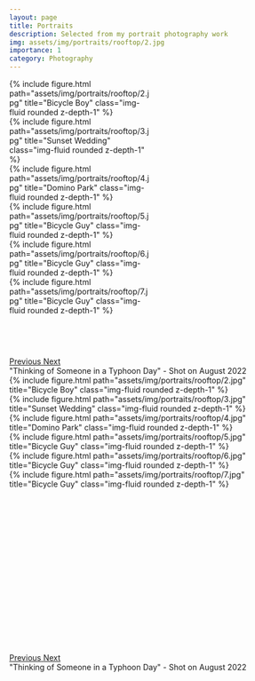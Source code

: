 ```yaml
---
layout: page
title: Portraits
description: Selected from my portrait photography work
img: assets/img/portraits/rooftop/2.jpg
importance: 1
category: Photography
---
```


<div id="carouselExampleControls" class="carousel slide" data-ride="carousel">
  <div class="carousel-inner" role="listbox" style=" width: 50%; height: 500px !important;">
    <div class="carousel-item active">
      {% include figure.html path="assets/img/portraits/rooftop/2.jpg" title="Bicycle Boy" class="img-fluid rounded z-depth-1" %}
    </div>
    <div class="carousel-item vertical-image">
      {% include figure.html path="assets/img/portraits/rooftop/3.jpg" title="Sunset Wedding" class="img-fluid rounded z-depth-1" %}
    </div>
    <div class="carousel-item">
      {% include figure.html path="assets/img/portraits/rooftop/4.jpg" title="Domino Park" class="img-fluid rounded z-depth-1" %}
    </div>
    <div class="carousel-item">
      {% include figure.html path="assets/img/portraits/rooftop/5.jpg" title="Bicycle Guy" class="img-fluid rounded z-depth-1" %}
    </div>
     <div class="carousel-item">
      {% include figure.html path="assets/img/portraits/rooftop/6.jpg" title="Bicycle Guy" class="img-fluid rounded z-depth-1" %}
    </div>
     <div class="carousel-item">
      {% include figure.html path="assets/img/portraits/rooftop/7.jpg" title="Bicycle Guy" class="img-fluid rounded z-depth-1" %}
    </div>
  </div>
  <a class="carousel-control-prev" href="#carouselExampleControls" role="button" data-slide="prev">
    <span class="carousel-control-prev-icon" aria-hidden="true"></span>
    <span class="sr-only">Previous</span>
  </a>
  <a class="carousel-control-next" href="#carouselExampleControls" role="button" data-slide="next">
    <span class="carousel-control-next-icon" aria-hidden="true"></span>
    <span class="sr-only">Next</span>
  </a>
</div>
<div class="caption">
    "Thinking of Someone in a Typhoon Day" - Shot on August 2022
</div>

<!-- 港风写真 -->
<div id="carousel2" class="carousel slide" data-ride="carousel">
  <div class="carousel-inner" role="listbox" style=" width: 100%; height: 500px !important;">
    <div class="carousel-item active">
      {% include figure.html path="assets/img/portraits/rooftop/2.jpg" title="Bicycle Boy" class="img-fluid rounded z-depth-1" %}
    </div>
    <div class="carousel-item">
      {% include figure.html path="assets/img/portraits/rooftop/3.jpg" title="Sunset Wedding" class="img-fluid rounded z-depth-1" %}
    </div>
    <div class="carousel-item">
      {% include figure.html path="assets/img/portraits/rooftop/4.jpg" title="Domino Park" class="img-fluid rounded z-depth-1" %}
    </div>
    <div class="carousel-item">
      {% include figure.html path="assets/img/portraits/rooftop/5.jpg" title="Bicycle Guy" class="img-fluid rounded z-depth-1" %}
    </div>
     <div class="carousel-item">
      {% include figure.html path="assets/img/portraits/rooftop/6.jpg" title="Bicycle Guy" class="img-fluid rounded z-depth-1" %}
    </div>
     <div class="carousel-item">
      {% include figure.html path="assets/img/portraits/rooftop/7.jpg" title="Bicycle Guy" class="img-fluid rounded z-depth-1" %}
    </div>
  </div>
  <a class="carousel-control-prev" href="#carousel2" role="button" data-slide="prev">
    <span class="carousel-control-prev-icon" aria-hidden="true"></span>
    <span class="sr-only">Previous</span>
  </a>
  <a class="carousel-control-next" href="#carousel2" role="button" data-slide="next">
    <span class="carousel-control-next-icon" aria-hidden="true"></span>
    <span class="sr-only">Next</span>
  </a>
</div>
<div class="caption">
    "Thinking of Someone in a Typhoon Day" - Shot on August 2022
</div>